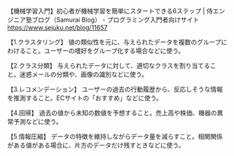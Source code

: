 【機械学習入門】初心者が機械学習を簡単にスタートできる6ステップ | 侍エンジニア塾ブログ（Samurai Blog） - プログラミング入門者向けサイト https://www.sejuku.net/blog/11657

【1.クラスタリング】
値の類似性を元に、与えられたデータを複数のグループにわけること。ユーザーの嗜好をグループ化する場合などに使う。

【2.クラス分類】
与えられたデータに対して、適切なクラスを割り当てること。迷惑メールの分類や、画像の識別などに使う。

【3.レコメンデーション】
ユーザーの過去の行動履歴から、反応しそうな情報を推測すること。ECサイトの「おすすめ」などに使う。

【4.回帰】
過去の値から未知の数値を予想すること。売上高や株価、機器の異常予測などに使う。

【5.情報圧縮】
データの特徴を維持しながらデータ量を減らすこと。相関関係がある値がある場合に、片方のデータだけ残すときなどに使う。
